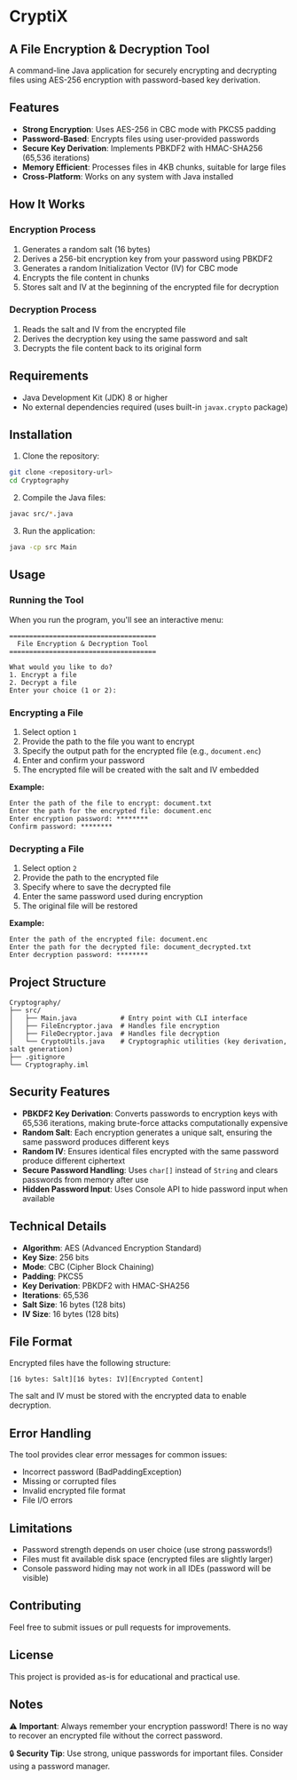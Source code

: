 # CryptiX
## A File Encryption & Decryption Tool

A command-line Java application for securely encrypting and decrypting files using AES-256 encryption with password-based key derivation.

## Features

- **Strong Encryption**: Uses AES-256 in CBC mode with PKCS5 padding
- **Password-Based**: Encrypts files using user-provided passwords
- **Secure Key Derivation**: Implements PBKDF2 with HMAC-SHA256 (65,536 iterations)
- **Memory Efficient**: Processes files in 4KB chunks, suitable for large files
- **Cross-Platform**: Works on any system with Java installed

## How It Works

### Encryption Process
1. Generates a random salt (16 bytes)
2. Derives a 256-bit encryption key from your password using PBKDF2
3. Generates a random Initialization Vector (IV) for CBC mode
4. Encrypts the file content in chunks
5. Stores salt and IV at the beginning of the encrypted file for decryption

### Decryption Process
1. Reads the salt and IV from the encrypted file
2. Derives the decryption key using the same password and salt
3. Decrypts the file content back to its original form

## Requirements

- Java Development Kit (JDK) 8 or higher
- No external dependencies required (uses built-in `javax.crypto` package)

## Installation

1. Clone the repository:
```bash
git clone <repository-url>
cd Cryptography
```

2. Compile the Java files:
```bash
javac src/*.java
```

3. Run the application:
```bash
java -cp src Main
```

## Usage

### Running the Tool

When you run the program, you'll see an interactive menu:

```
=====================================
  File Encryption & Decryption Tool  
=====================================

What would you like to do?
1. Encrypt a file
2. Decrypt a file
Enter your choice (1 or 2):
```

### Encrypting a File

1. Select option `1`
2. Provide the path to the file you want to encrypt
3. Specify the output path for the encrypted file (e.g., `document.enc`)
4. Enter and confirm your password
5. The encrypted file will be created with the salt and IV embedded

**Example:**
```
Enter the path of the file to encrypt: document.txt
Enter the path for the encrypted file: document.enc
Enter encryption password: ********
Confirm password: ********
```

### Decrypting a File

1. Select option `2`
2. Provide the path to the encrypted file
3. Specify where to save the decrypted file
4. Enter the same password used during encryption
5. The original file will be restored

**Example:**
```
Enter the path of the encrypted file: document.enc
Enter the path for the decrypted file: document_decrypted.txt
Enter decryption password: ********
```

## Project Structure

```
Cryptography/
├── src/
│   ├── Main.java           # Entry point with CLI interface
│   ├── FileEncryptor.java  # Handles file encryption
│   ├── FileDecryptor.java  # Handles file decryption
│   └── CryptoUtils.java    # Cryptographic utilities (key derivation, salt generation)
├── .gitignore
└── Cryptography.iml
```

## Security Features

- **PBKDF2 Key Derivation**: Converts passwords to encryption keys with 65,536 iterations, making brute-force attacks computationally expensive
- **Random Salt**: Each encryption generates a unique salt, ensuring the same password produces different keys
- **Random IV**: Ensures identical files encrypted with the same password produce different ciphertext
- **Secure Password Handling**: Uses `char[]` instead of `String` and clears passwords from memory after use
- **Hidden Password Input**: Uses Console API to hide password input when available

## Technical Details

- **Algorithm**: AES (Advanced Encryption Standard)
- **Key Size**: 256 bits
- **Mode**: CBC (Cipher Block Chaining)
- **Padding**: PKCS5
- **Key Derivation**: PBKDF2 with HMAC-SHA256
- **Iterations**: 65,536
- **Salt Size**: 16 bytes (128 bits)
- **IV Size**: 16 bytes (128 bits)

## File Format

Encrypted files have the following structure:

```
[16 bytes: Salt][16 bytes: IV][Encrypted Content]
```

The salt and IV must be stored with the encrypted data to enable decryption.

## Error Handling

The tool provides clear error messages for common issues:
- Incorrect password (BadPaddingException)
- Missing or corrupted files
- Invalid encrypted file format
- File I/O errors

## Limitations

- Password strength depends on user choice (use strong passwords!)
- Files must fit available disk space (encrypted files are slightly larger)
- Console password hiding may not work in all IDEs (password will be visible)

## Contributing

Feel free to submit issues or pull requests for improvements.

## License

This project is provided as-is for educational and practical use.

## Notes

⚠️ **Important**: Always remember your encryption password! There is no way to recover an encrypted file without the correct password.

🔒 **Security Tip**: Use strong, unique passwords for important files. Consider using a password manager.